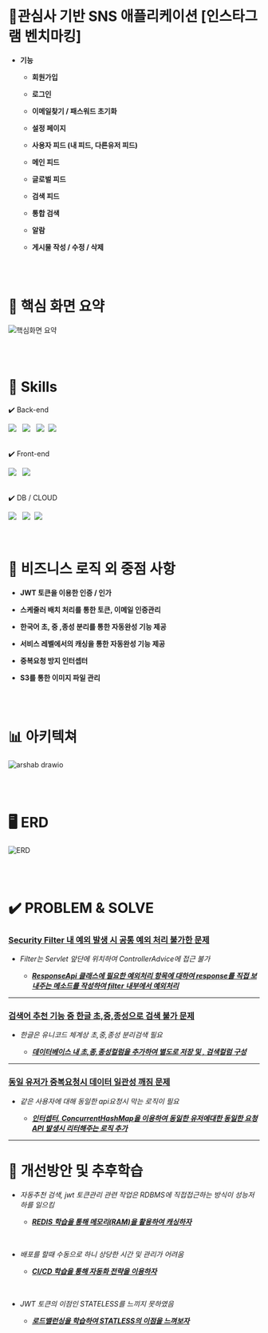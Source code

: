  


  # 📝관심사 기반 SNS 애플리케이션 [인스타그램 벤치마킹]

 - **기능**

   - **회원가입** 

   - **로그인**

   - **이메일찾기 / 패스워드 초기화**

   - **설정 페이지**
   - **사용자 피드 (내 피드, 다른유저 피드)**

   - **메인 피드**

   - **글로벌 피드**

   - **검색 피드**

   - **통합 검색** 

   - **알람**

   - **게시물 작성 / 수정 / 삭제**

     

<br>
<br>



  # 📝 핵심 화면 요약 

 
![핵심화면 요약 ](https://github.com/user-attachments/assets/5642d190-ae05-4548-9510-52fc79bbdf08)



<br>
<br>














 # 🔧 Skills

   ✔️ Back-end
 
   
 <div>
       <span><img src="https://img.shields.io/badge/springboot-6DB33F?style=for-the-badge&logo=springboot&logoColor=white"></span> &nbsp
       <span><img src="https://img.shields.io/badge/JWT-black?style=for-the-badge&logo=JSON%20web%20tokens"></span> &nbsp
       <span> <img src="https://img.shields.io/badge/Spring Security-6DB33F?style=for-the-badge&logo=Spring Security&logoColor=white"></span>&nbsp
       <span> <img src="https://img.shields.io/badge/MyBatis-DC382D?style=for-the-badge&logo=mybatis&logoColor=white"></span>   
      </div>

<br>



   ✔️ Front-end
<div>  <span><img src="https://img.shields.io/badge/vuejs-%2335495e.svg?style=for-the-badge&logo=vuedotjs&logoColor=%234FC08D"></span> &nbsp    
      <span><img src="https://img.shields.io/badge/Vuetify-1867C0?style=for-the-badge&logo=vuetify&logoColor=AEDDFF"></span>
 </div>   
     
<br>


   ✔️ DB / CLOUD



 <div>  <span><img src="https://img.shields.io/badge/MySQL-4479A1?style=for-the-badge&logo=MySQL&logoColor=white"></span> &nbsp
   <span><img src="https://img.shields.io/badge/Amazon%20S3-569A31?style=for-the-badge&logo=Amazon%20S3&logoColor=white"></span>&nbsp
  <span><img src="https://img.shields.io/badge/Amazon_RDS-527FFF?style=for-the-badge&logo=amazonaws&logoColor=white"></span>
</div>

   



<br>
<br>













  # 📝 비즈니스 로직 외 중점 사항 

 - **JWT 토큰을 이용한 인증 / 인가** 

  - **스케줄러 배치 처리를 통한 토큰, 이메일 인증관리**

   - **한국어 초, 중 ,종성 분리를 통한 자동완성 기능 제공** 

  - **서비스 레벨에서의 캐싱을 통한 자동완성 기능 제공** 

   - **중복요청 방지 인터셉터** 

   - **S3를 통한 이미지 파일 관리** 

    


<br>
<br>















#  📊 아키텍쳐

 ![arshab drawio](https://github.com/user-attachments/assets/6614b392-cbff-4ad1-8c00-a42ecde47cad)





<br>
<br>









 # 🖥️ ERD


![ERD](https://github.com/user-attachments/assets/8191d2ab-1412-49a1-a07d-33acf142b9aa)








<br>
<br>








# ✔️ PROBLEM & SOLVE

### <u>**Security Filter 내 예외 발생 시 공통 예외 처리 불가한 문제**</u> 

- *Filter는  Servlet 앞단에 위치하여 ControllerAdvice에 접근 불가* 

  - <u>***ResponseApi 클래스에 필요한 예외처리 항목에 대하여 response를 직접 보내주는 메소드를 작성하여 filter 내부에서 예외처리***</u>
---

### <u>**검색어 추천 기능 중 한글 초,중,종성으로 검색 불가 문제**</u> 

- *한글은 유니코드 체계상 초,중,종성 분리검색 필요* 

  - <u>***데이터베이스 내 초,종,종성컬럼을 추가하여 별도로 저장 및 , 검색컬럼 구성***</u> 
---

### <u>**동일 유저가 중복요청시 데이터 일관성 깨짐 문제**</u> 

- *같은 사용자에 대해 동일한 api요청시 막는 로직이 필요* 

  - <u>***인터셉터, ConcurrentHashMap을 이용하여 동일한 유저에대한 동일한 요청API 발생시 리터해주는 로직 추가***</u>
---
























# 📝 개선방안 및 추후학습



- *자동추천 검색, jwt 토큰관리 관련 작업은 RDBMS에 직접접근하는 방식이 성능저하를 일으킴* 

  - <u>***REDIS 학습을 통해 메모리(RAM)을 활용하여 캐싱하자***</u> 

<br>


- *배포를 할때 수동으로 하니 상당한 시간 및 관리가 어려움* 

  - <u>***CI/CD 학습을 통해 자동화 전략을 이용하자***</u> 

<br>

- *JWT 토큰의 이점인 STATELESS를 느끼지 못하였음* 

  - <u>***로드밸런싱을 학습하여 STATLESS의 이점을 느껴보자***</u>
    
